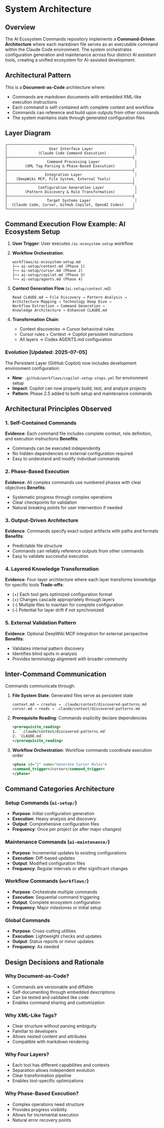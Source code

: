 # System Architecture

## Overview

The AI Ecosystem Commands repository implements a **Command-Driven Architecture** where each markdown file serves as an executable command within the Claude Code environment. The system orchestrates configuration generation and maintenance across four distinct AI assistant tools, creating a unified ecosystem for AI-assisted development.

## Architectural Pattern

This is a **Document-as-Code** architecture where:
- Commands are markdown documents with embedded XML-like execution instructions
- Each command is self-contained with complete context and workflow
- Commands can reference and build upon outputs from other commands
- The system maintains state through generated configuration files

## Layer Diagram
```
┌─────────────────────────────────────────────────────────┐
│                   User Interface Layer                   │
│              (Claude Code Command Execution)             │
├─────────────────────────────────────────────────────────┤
│                  Command Processing Layer                │
│        (XML Tag Parsing & Phase-Based Execution)         │
├─────────────────────────────────────────────────────────┤
│                 Integration Layer                        │
│    (DeepWiki MCP, File System, External Tools)          │
├─────────────────────────────────────────────────────────┤
│              Configuration Generation Layer              │
│        (Pattern Discovery & Rule Transformation)         │
├─────────────────────────────────────────────────────────┤
│                  Target Systems Layer                    │
│  (Claude Code, Cursor, GitHub Copilot, OpenAI Codex)    │
└─────────────────────────────────────────────────────────┘
```

## Command Execution Flow Example: AI Ecosystem Setup

1. **User Trigger**: User executes `/ai-ecosystem-setup` workflow
   
2. **Workflow Orchestration**: 
   ```
   workflows/ai-ecosystem-setup.md
   ├─→ ai-setup/context.md (Phase 1)
   ├─→ ai-setup/cursor.md (Phase 2)
   ├─→ ai-setup/copilot.md (Phase 3)
   └─→ ai-setup/agents.md (Phase 4)
   ```

3. **Context Generation Flow** (`ai-setup/context.md`):
   ```
   Read CLAUDE.md → File Discovery → Pattern Analysis → 
   Architecture Mapping → Technology Deep Dive → 
   Workflow Extraction → Command Generation → 
   Knowledge Architecture → Enhanced CLAUDE.md
   ```

4. **Transformation Chain**:
   - Context discoveries → Cursor behavioral rules
   - Cursor rules + Context → Copilot persistent instructions
   - All layers → Codex AGENTS.md configuration

### Evolution [Updated: 2025-07-05]
The Persistent Layer (GitHub Copilot) now includes development environment configuration:
- **New**: `.github/workflows/copilot-setup-steps.yml` for environment setup
- **Impact**: Copilot can now properly build, test, and analyze projects
- **Pattern**: Phase 2.5 added to both setup and maintenance commands

## Architectural Principles Observed

### 1. **Self-Contained Commands**
**Evidence**: Each command file includes complete context, role definition, and execution instructions
**Benefits**: 
- Commands can be executed independently
- No hidden dependencies or external configuration required
- Easy to understand and modify individual commands

### 2. **Phase-Based Execution**
**Evidence**: All complex commands use numbered phases with clear objectives
**Benefits**:
- Systematic progress through complex operations
- Clear checkpoints for validation
- Natural breaking points for user intervention if needed

### 3. **Output-Driven Architecture**
**Evidence**: Commands specify exact output artifacts with paths and formats
**Benefits**:
- Predictable file structure
- Commands can reliably reference outputs from other commands
- Easy to validate successful execution

### 4. **Layered Knowledge Transformation**
**Evidence**: Four-layer architecture where each layer transforms knowledge for specific tools
**Trade-offs**:
- (+) Each tool gets optimized configuration format
- (+) Changes cascade appropriately through layers
- (-) Multiple files to maintain for complete configuration
- (-) Potential for layer drift if not synchronized

### 5. **External Validation Pattern**
**Evidence**: Optional DeepWiki MCP integration for external perspective
**Benefits**:
- Validates internal pattern discovery
- Identifies blind spots in analysis
- Provides terminology alignment with broader community

## Inter-Command Communication

Commands communicate through:

1. **File System State**: Generated files serve as persistent state
   ```
   context.md → creates → .claude/context/discovered-patterns.md
   cursor.md → reads → .claude/context/discovered-patterns.md
   ```

2. **Prerequisite Reading**: Commands explicitly declare dependencies
   ```xml
   <prerequisite_reading>
   1. `.claude/context/discovered-patterns.md`
   2. `CLAUDE.md`
   </prerequisite_reading>
   ```

3. **Workflow Orchestration**: Workflow commands coordinate execution order
   ```xml
   <phase id="2" name="Generate Cursor Rules">
   <command_trigger>/cursor</command_trigger>
   </phase>
   ```

## Command Categories Architecture

### Setup Commands (`ai-setup/`)
- **Purpose**: Initial configuration generation
- **Execution**: Heavy analysis and discovery
- **Output**: Comprehensive configuration files
- **Frequency**: Once per project (or after major changes)

### Maintenance Commands (`ai-maintenance/`)
- **Purpose**: Incremental updates to existing configurations
- **Execution**: Diff-based updates
- **Output**: Modified configuration files
- **Frequency**: Regular intervals or after significant changes

### Workflow Commands (`workflows/`)
- **Purpose**: Orchestrate multiple commands
- **Execution**: Sequential command triggering
- **Output**: Complete ecosystem configuration
- **Frequency**: Major milestones or initial setup

### Global Commands
- **Purpose**: Cross-cutting utilities
- **Execution**: Lightweight checks and updates
- **Output**: Status reports or minor updates
- **Frequency**: As needed

## Design Decisions and Rationale

### Why Document-as-Code?
- Commands are versionable and diffable
- Self-documenting through embedded descriptions
- Can be tested and validated like code
- Enables command sharing and customization

### Why XML-Like Tags?
- Clear structure without parsing ambiguity
- Familiar to developers
- Allows nested content and attributes
- Compatible with markdown rendering

### Why Four Layers?
- Each tool has different capabilities and contexts
- Separation allows independent evolution
- Clear transformation pipeline
- Enables tool-specific optimizations

### Why Phase-Based Execution?
- Complex operations need structure
- Provides progress visibility
- Allows for incremental execution
- Natural error recovery points